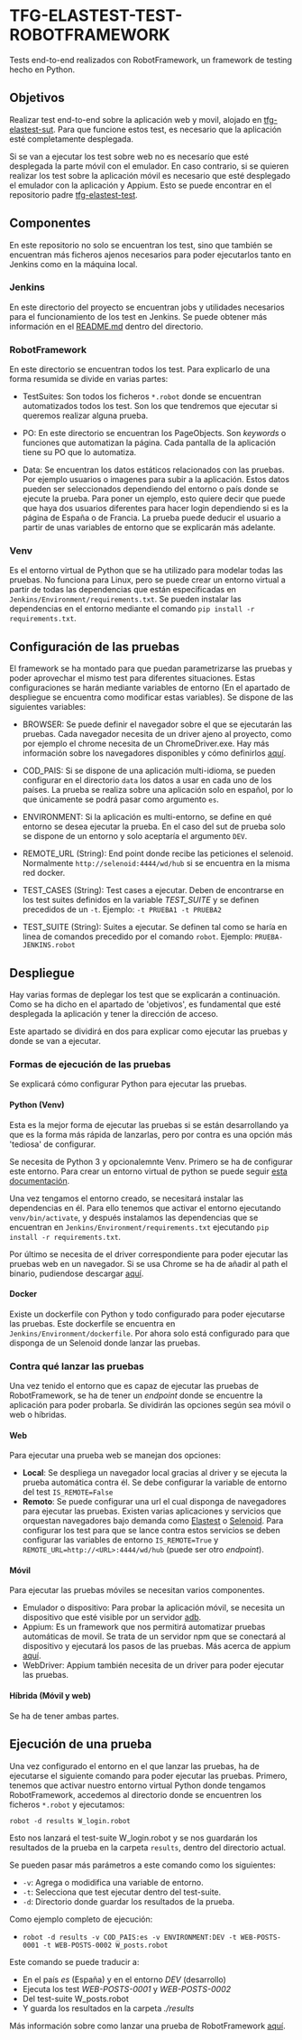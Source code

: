 # TFG-ELASTEST-TEST-ROBOTFRAMEWORK
Tests end-to-end realizados con RobotFramework, un framework de testing hecho en Python.

## Objetivos
Realizar test end-to-end sobre la aplicación web y movil, alojado en [tfg-elastest-sut][tfg-elastest-sut].
Para que funcione estos test, es necesario que la aplicación esté completamente desplegada. 

Si se van a ejecutar los test sobre web no es necesarío que esté desplegada la parte móvil con el emulador. 
En caso contrario, si se quieren realizar los test sobre la aplicación móvil es necesario que esté
desplegado el emulador con la aplicación y Appium. Esto se puede encontrar en el repositorio padre
[tfg-elastest-test][tfg-elastest-test].

## Componentes
En este repositorio no solo se encuentran los test, sino que también se encuentran más ficheros ajenos
necesarios para poder ejecutarlos tanto en Jenkins como en la máquina local.

### Jenkins
En este directorio del proyecto se encuentran jobs y utilidades necesarios para el funcionamiento de
los test en Jenkins. Se puede obtener más información en el [README.md](https://github.com/DavidCorreas/tfg-elastest-test-robotframework/blob/1237ac665bd6ba32c0ca06e23457bd3ac82810fa/Jenkins/README.md)
dentro del directorio. 

### RobotFramework
En este directorio se encuentran todos los test. Para explicarlo de una forma resumida se divide en varias partes:
- TestSuites: Son todos los ficheros `*.robot` donde se encuentran automatizados todos los test. Son los
que tendremos que ejecutar si queremos realizar alguna prueba.

- PO: En este directorio se encuentran los PageObjects. Son _keywords_ o funciones que automatizan la página.
Cada pantalla de la aplicación tiene su PO que lo automatiza.

- Data: Se encuentran los datos estáticos relacionados con las pruebas. Por ejemplo usuarios o imagenes para
subir a la aplicación. Estos datos pueden ser seleccionados dependiendo del entorno o país donde se ejecute 
la prueba. Para poner un ejemplo, esto quiere decir que puede que haya dos usuarios diferentes para hacer
login dependiendo si es la página de España o de Francia. La prueba puede deducir el usuario a partir 
de unas variables de entorno que se explicarán más adelante.

### Venv
Es el entorno virtual de Python que se ha utilizado para modelar todas las pruebas. No funciona para Linux,
pero se puede crear un entorno virtual a partir de todas las dependencias que están especificadas en 
`Jenkins/Environment/requirements.txt`. Se pueden instalar las dependencias en el entorno mediante el
comando `pip install -r requirements.txt`.

## Configuración de las pruebas
El framework se ha montado para que puedan parametrizarse las pruebas y poder aprovechar el mismo test para
diferentes situaciones. Estas configuraciones se harán mediante variables de entorno (En el apartado de
despliegue se encuentra como modificar estas variables). Se dispone de las siguientes variables:

- BROWSER: Se puede definir el navegador sobre el que se ejecutarán las pruebas. Cada navegador necesita de 
un driver ajeno al proyecto, como por ejemplo el chrome necesita de un ChromeDriver.exe. Hay más información sobre 
los navegadores disponibles y cómo definirlos [aquí](https://robotframework.org/SeleniumLibrary/SeleniumLibrary.html#Open%20Browser).

- COD_PAIS: Si se dispone de una aplicación multi-idioma, se pueden configurar en el directorio `data` los datos a usar en cada
uno de los países. La prueba se realiza sobre una aplicación solo en español, por lo que únicamente se podrá pasar
como argumento `es`.

- ENVIRONMENT: Si la aplicación es multi-entorno, se define en qué entorno se desea ejecutar la prueba. En el caso
del sut de prueba solo se dispone de un entorno y solo aceptaría el argumento `DEV`.

- REMOTE_URL (String): End point donde recibe las peticiones el selenoid. Normalmente `http://selenoid:4444/wd/hub` si 
se encuentra en la misma red docker.

- TEST_CASES (String): Test cases a ejecutar. Deben de encontrarse en los test suites definidos en la variable _TEST_SUITE_
 y se definen precedidos de un `-t`. Ejemplo: `-t PRUEBA1 -t PRUEBA2`

- TEST_SUITE (String): Suites a ejecutar. Se definen tal como se haría en linea de comandos precedido por el comando `robot`.
Ejemplo: `PRUEBA-JENKINS.robot`


## Despliegue
Hay varias formas de deplegar los test que se explicarán a continuación. Como se ha dicho en el apartado de
'objetivos', es fundamental que esté desplegada la aplicación y tener la dirección de acceso.

Este apartado se dividirá en dos para explicar como ejecutar las pruebas y donde se van a ejecutar.

### Formas de ejecución de las pruebas
Se explicará cómo configurar Python para ejecutar las pruebas.

#### Python (Venv)
Esta es la mejor forma de ejecutar las pruebas si se están desarrollando ya que es la forma más rápida de lanzarlas,
pero por contra es una opción más 'tediosa' de configurar.

Se necesita de Python 3 y opcionalemnte Venv. Primero se ha de configurar este entorno. Para crear un entorno
virtual de python se puede seguir [esta documentación](https://docs.python.org/3/library/venv.html).

Una vez tengamos el entorno creado, se necesitará instalar las dependencias en él. Para ello tenemos que activar el 
entorno ejecutando `venv/bin/activate`, y después instalamos las dependencias que se encuentran en `Jenkins/Environment/requirements.txt`
ejecutando `pip install -r requirements.txt`.

Por último se necesita de el driver correspondiente para poder ejecutar las pruebas web en un navegador. Si se usa Chrome 
se ha de añadir al path el binario, pudiendose descargar [aquí](https://chromedriver.chromium.org/downloads).

#### Docker
Existe un dockerfile con Python y todo configurado para poder ejecutarse las pruebas. Este dockerfile se encuentra en
`Jenkins/Environment/dockerfile`. Por ahora solo está configurado para que disponga de un Selenoid donde lanzar las 
pruebas.

### Contra qué lanzar las pruebas
Una vez tenido el entorno que es capaz de ejecutar las pruebas de RobotFramework, se ha de tener un _endpoint_ donde 
se encuentre la aplicación para poder probarla. Se dividirán las opciones según sea móvil o web o híbridas.

#### Web
Para ejecutar una prueba web se manejan dos opciones:

- **Local**: Se despliega un navegador local gracias al driver y se ejecuta la prueba automática contra él. Se debe
configurar la variable de entorno del test `IS_REMOTE=False`
- **Remoto**: Se puede configurar una url el cual disponga de navegadores para ejecutar las pruebas. Existen varias
aplicaciones y servicios que orquestan navegadores bajo demanda como [Elastest](https://elastest.eu/) o 
[Selenoid](https://github.com/aerokube/selenoid). Para configurar los test para que se lance contra estos
servicios se deben configurar las variables de entorno `IS_REMOTE=True` y `REMOTE_URL=http://<URL>:4444/wd/hub` 
(puede ser otro _endpoint_).

#### Móvil
Para ejecutar las pruebas móviles se necesitan varios componentes.
- Emulador o dispositivo: Para probar la aplicación móvil, se necesita un dispositivo que esté
visible por un servidor [adb](https://developer.android.com/studio/command-line/adb?hl=es-419).
- Appium: Es un framework que nos permitirá automatizar pruebas automáticas de movil. Se trata 
de un servidor npm que se conectará al dispositivo y ejecutará los pasos de las pruebas. Más acerca
de appium [aquí](http://appium.io/).
- WebDriver: Appium también necesita de un driver para poder ejecutar las pruebas.

#### Híbrida (Móvil y web)
Se ha de tener ambas partes.

## Ejecución de una prueba
Una vez configurado el entorno en el que lanzar las pruebas, ha de ejecutarse el siguiente
comando para poder ejecutar las pruebas. Primero, tenemos que activar nuestro entorno virtual
Python donde tengamos RobotFramework, accedemos al directorio donde se encuentren los ficheros 
`*.robot` y ejecutamos:

`robot -d results W_login.robot`

Esto nos lanzará el test-suite W_login.robot y se nos guardarán los resultados de la prueba en
la carpeta `results`, dentro del directorio actual.

Se pueden pasar más parámetros a este comando como los siguientes:
- `-v`: Agrega o modidifica una variable de entorno.
- `-t`: Selecciona que test ejecutar dentro del test-suite.
- `-d`: Directorio donde guardar los resultados de la prueba.

Como ejemplo completo de ejecución:

- `robot -d results -v COD_PAIS:es -v ENVIRONMENT:DEV -t WEB-POSTS-0001 -t WEB-POSTS-0002 W_posts.robot`

Este comando se puede traducir a:
- En el país _es_ (España) y en el entorno _DEV_ (desarrollo) 
- Ejecuta los test _WEB-POSTS-0001_ y _WEB-POSTS-0002_
- Del test-suite W_posts.robot
- Y guarda los resultados en la carpeta _./results_

Más información sobre como lanzar una prueba de RobotFramework 
[aquí](http://robotframework.org/robotframework/latest/RobotFrameworkUserGuide.html#executing-test-cases).


[tfg-elastest-sut]: https://github.com/DavidCorreas/tfg-elastest-sut
[tfg-elastest-test]: https://github.com/DavidCorreas/tfg-elastest-test
[tfg-elastest]: https://github.com/DavidCorreas/tfg-elastest
